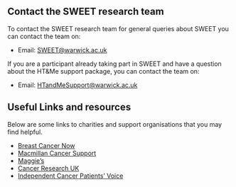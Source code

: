 ## Contact the SWEET research team

To contact the SWEET research team for general queries about SWEET you can contact the team on:

- Email: [SWEET@warwick.ac.uk ](mailto:SWEET@warwick.ac.uk)

If you are a participant already taking part in SWEET and have a question about the HT&Me support package, you can contact the team on:

- Email: [HTandMeSupport@warwick.ac.uk](mailto:HTandMeSupport@warwick.ac.uk)

<!-- ## Follow us on Twitter

Follow us on Twitter and keep up to date with all the latest news related to the SWEET research programme!

- [Link to Twitter page (when created)](#) -->

## Useful Links and resources

Below are some links to charities and support organisations that you may find helpful.

- [Breast Cancer Now](https://breastcancernow.org/)
- [Macmillan Cancer Support](https://www.macmillan.org.uk/)
- [Maggie’s](https://www.maggies.org/)
- [Cancer Research UK](https://www.cancerresearchuk.org/)
- [Independent Cancer Patients’ Voice](https://www.independentcancerpatientsvoice.org.uk/)

